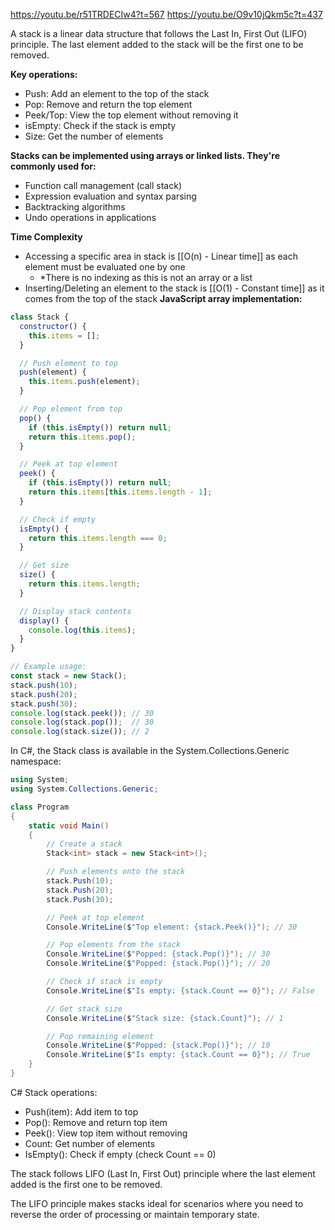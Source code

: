 https://youtu.be/r51TRDECIw4?t=567
https://youtu.be/O9v10jQkm5c?t=437

A stack is a linear data structure that follows the Last In, First Out (LIFO) principle. The last element added to the stack will be the first one to be removed.

**Key operations:**

- Push: Add an element to the top of the stack
- Pop: Remove and return the top element
- Peek/Top: View the top element without removing it
- isEmpty: Check if the stack is empty
- Size: Get the number of elements

**Stacks can be implemented using arrays or linked lists. They're commonly used for:**

- Function call management (call stack)
- Expression evaluation and syntax parsing
- Backtracking algorithms
- Undo operations in applications

**Time Complexity**
- Accessing a specific area in stack is [[O(n) - Linear time]] as each element must be evaluated one by one
	- *There is no indexing as this is not an array or a list
- Inserting/Deleting an element to the stack is [[O(1) - Constant time]] as it comes from the top of the stack
**JavaScript array implementation:**

``` javascript
class Stack {
  constructor() {
    this.items = [];
  }

  // Push element to top
  push(element) {
    this.items.push(element);
  }

  // Pop element from top
  pop() {
    if (this.isEmpty()) return null;
    return this.items.pop();
  }

  // Peek at top element
  peek() {
    if (this.isEmpty()) return null;
    return this.items[this.items.length - 1];
  }

  // Check if empty
  isEmpty() {
    return this.items.length === 0;
  }

  // Get size
  size() {
    return this.items.length;
  }

  // Display stack contents
  display() {
    console.log(this.items);
  }
}

// Example usage:
const stack = new Stack();
stack.push(10);
stack.push(20);
stack.push(30);
console.log(stack.peek()); // 30
console.log(stack.pop());  // 30
console.log(stack.size()); // 2
```

In C#, the Stack class is available in the System.Collections.Generic namespace:

```C#
using System;
using System.Collections.Generic;

class Program
{
    static void Main()
    {
        // Create a stack
        Stack<int> stack = new Stack<int>();

        // Push elements onto the stack
        stack.Push(10);
        stack.Push(20);
        stack.Push(30);

        // Peek at top element
        Console.WriteLine($"Top element: {stack.Peek()}"); // 30

        // Pop elements from the stack
        Console.WriteLine($"Popped: {stack.Pop()}"); // 30
        Console.WriteLine($"Popped: {stack.Pop()}"); // 20

        // Check if stack is empty
        Console.WriteLine($"Is empty: {stack.Count == 0}"); // False

        // Get stack size
        Console.WriteLine($"Stack size: {stack.Count}"); // 1

        // Pop remaining element
        Console.WriteLine($"Popped: {stack.Pop()}"); // 10
        Console.WriteLine($"Is empty: {stack.Count == 0}"); // True
    }
}
```

C# Stack operations:

- Push(item): Add item to top
- Pop(): Remove and return top item
- Peek(): View top item without removing
- Count: Get number of elements
- IsEmpty(): Check if empty (check Count == 0)

The stack follows LIFO (Last In, First Out) principle where the last element added is the first one to be removed.

The LIFO principle makes stacks ideal for scenarios where you need to reverse the order of processing or maintain temporary state.